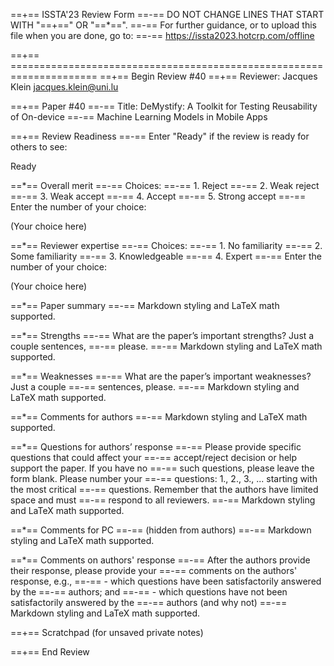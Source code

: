 ==+== ISSTA'23 Review Form
==-== DO NOT CHANGE LINES THAT START WITH "==+==" OR "==*==".
==-== For further guidance, or to upload this file when you are done, go to:
==-== https://issta2023.hotcrp.com/offline

==+== =====================================================================
==+== Begin Review #40
==+== Reviewer: Jacques Klein <jacques.klein@uni.lu>

==+== Paper #40
==-== Title: DeMystify: A Toolkit for Testing Reusability of On-device
==-==        Machine Learning Models in Mobile Apps

==+== Review Readiness
==-== Enter "Ready" if the review is ready for others to see:

Ready

==*== Overall merit
==-== Choices:
==-==    1. Reject
==-==    2. Weak reject
==-==    3. Weak accept
==-==    4. Accept
==-==    5. Strong accept
==-== Enter the number of your choice:

(Your choice here)

==*== Reviewer expertise
==-== Choices:
==-==    1. No familiarity
==-==    2. Some familiarity
==-==    3. Knowledgeable
==-==    4. Expert
==-== Enter the number of your choice:

(Your choice here)

==*== Paper summary
==-== Markdown styling and LaTeX math supported.



==*== Strengths
==-==    What are the paper’s important strengths? Just a couple sentences,
==-==    please.
==-== Markdown styling and LaTeX math supported.



==*== Weaknesses
==-==    What are the paper’s important weaknesses? Just a couple
==-==    sentences, please.
==-== Markdown styling and LaTeX math supported.



==*== Comments for authors
==-== Markdown styling and LaTeX math supported.



==*== Questions for authors’ response
==-==    Please provide specific questions that could affect your
==-==    accept/reject decision or help support the paper. If you have no
==-==    such questions, please leave the form blank. Please number your
==-==    questions: 1., 2., 3., ... starting with the most critical
==-==    questions. Remember that the authors have limited space and must
==-==    respond to all reviewers.
==-== Markdown styling and LaTeX math supported.



==*== Comments for PC
==-== (hidden from authors)
==-== Markdown styling and LaTeX math supported.



==*== Comments on authors' response
==-==    After the authors provide their response, please provide your
==-==    comments on the authors' response, e.g.,
==-==    - which questions have been satisfactorily answered by the
==-==    authors; and
==-==    - which questions have not been satisfactorily answered by the
==-==    authors (and why not)
==-== Markdown styling and LaTeX math supported.



==+== Scratchpad (for unsaved private notes)

==+== End Review

